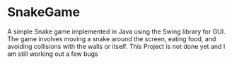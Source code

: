 # SnakeGame
 A simple Snake game implemented in Java using the Swing library for GUI. The game involves moving a snake around the screen, eating food, and avoiding collisions with the walls or itself. This Project is not done yet and I am still working out a few bugs
